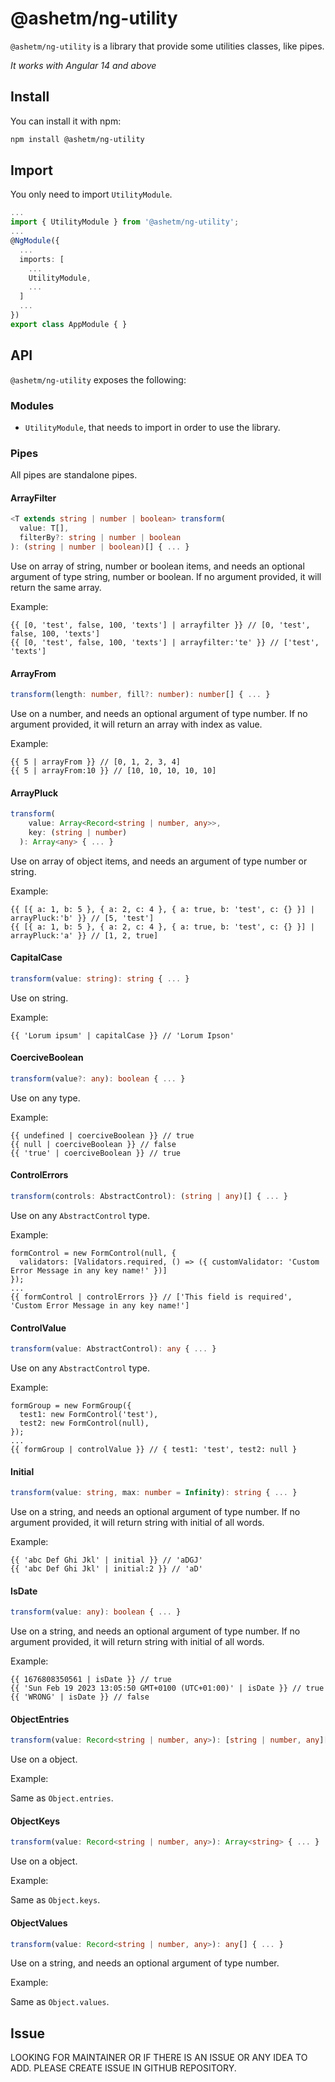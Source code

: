 
# @ashetm/ng-utility

``@ashetm/ng-utility`` is a library that provide some utilities classes, like pipes.

*It works with Angular 14 and above*

<!-- [![build status](http://img.shields.io/travis/likeastore/ngDialog.svg)](https://travis-ci.org/likeastore/ngDialog) -->
<!-- [![npm version](http://badge.fury.io/js/ng-dialog.svg)](http://badge.fury.io/js/ng-dialog) -->
<!-- [![github tag](https://img.shields.io/github/tag/likeastore/ngDialog.svg)](https://github.com/likeastore/ngDialog/tags) -->
<!-- [![Download Count](https://img.shields.io/npm/dm/ng-dialog.svg)](http://www.npmjs.com/package/ng-dialog) -->
<!-- [![Code Climate](https://codeclimate.com/github/likeastore/ngDialog/badges/gpa.svg)](https://codeclimate.com/github/likeastore/ngDialog) -->


<!-- ### [Demo](http://likeastore.github.io/ngDialog) -->

## Install

You can install it with npm:

```bash
npm install @ashetm/ng-utility
```

## Import

You only need to import ``UtilityModule``.

```ts
...
import { UtilityModule } from '@ashetm/ng-utility';
...
@NgModule({
  ...
  imports: [
    ...
    UtilityModule, 
    ...
  ]
  ...
})
export class AppModule { }
```

## API

``@ashetm/ng-utility`` exposes the following: 

### Modules

* ``UtilityModule``, that needs to import in order to use the library.

### Pipes

All pipes are standalone pipes.

#### ArrayFilter

```ts
<T extends string | number | boolean> transform(
  value: T[], 
  filterBy?: string | number | boolean
): (string | number | boolean)[] { ... }
```

Use on array of string, number or boolean items, and needs an optional argument of type string, number or boolean.
If no argument provided, it will return the same array.

Example: 

```tsx
{{ [0, 'test', false, 100, 'texts'] | arrayfilter }} // [0, 'test', false, 100, 'texts']
{{ [0, 'test', false, 100, 'texts'] | arrayfilter:'te' }} // ['test', 'texts']
```

#### ArrayFrom

```ts
transform(length: number, fill?: number): number[] { ... }
```

Use on a number, and needs an optional argument of type number.
If no argument provided, it will return an array with index as value.

Example: 

```tsx
{{ 5 | arrayFrom }} // [0, 1, 2, 3, 4]
{{ 5 | arrayFrom:10 }} // [10, 10, 10, 10, 10]
```

#### ArrayPluck

```ts
transform(
    value: Array<Record<string | number, any>>,
    key: (string | number)
  ): Array<any> { ... }
```

Use on array of object items, and needs an argument of type number or string.

Example: 

```tsx
{{ [{ a: 1, b: 5 }, { a: 2, c: 4 }, { a: true, b: 'test', c: {} }] | arrayPluck:'b' }} // [5, 'test']
{{ [{ a: 1, b: 5 }, { a: 2, c: 4 }, { a: true, b: 'test', c: {} }] | arrayPluck:'a' }} // [1, 2, true]
```

#### CapitalCase

```ts
transform(value: string): string { ... }
```

Use on string.

Example: 

```tsx
{{ 'Lorum ipsum' | capitalCase }} // 'Lorum Ipson'
```

#### CoerciveBoolean

```ts
transform(value?: any): boolean { ... }
```

Use on any type.

Example: 

```tsx
{{ undefined | coerciveBoolean }} // true
{{ null | coerciveBoolean }} // false
{{ 'true' | coerciveBoolean }} // true
```

#### ControlErrors

```ts
transform(controls: AbstractControl): (string | any)[] { ... }
```

Use on any ``AbstractControl`` type.

Example: 

```tsx
formControl = new FormControl(null, {
  validators: [Validators.required, () => ({ customValidator: 'Custom Error Message in any key name!' })]
});
...
{{ formControl | controlErrors }} // ['This field is required', 'Custom Error Message in any key name!']
```

#### ControlValue

```ts
transform(value: AbstractControl): any { ... }
```

Use on any ``AbstractControl`` type.

Example: 

```tsx
formGroup = new FormGroup({
  test1: new FormControl('test'), 
  test2: new FormControl(null), 
});
...
{{ formGroup | controlValue }} // { test1: 'test', test2: null }
```

#### Initial

```ts
transform(value: string, max: number = Infinity): string { ... }
```

Use on a string, and needs an optional argument of type number.
If no argument provided, it will return string with initial of all words.

Example: 

```tsx
{{ 'abc Def Ghi Jkl' | initial }} // 'aDGJ'
{{ 'abc Def Ghi Jkl' | initial:2 }} // 'aD'
```

#### IsDate

```ts
transform(value: any): boolean { ... }
```

Use on a string, and needs an optional argument of type number.
If no argument provided, it will return string with initial of all words.

Example: 

```tsx
{{ 1676808350561 | isDate }} // true
{{ 'Sun Feb 19 2023 13:05:50 GMT+0100 (UTC+01:00)' | isDate }} // true
{{ 'WRONG' | isDate }} // false
```

#### ObjectEntries

```ts
transform(value: Record<string | number, any>): [string | number, any][] { ... }
```

Use on a object.

Example: 

Same as ``Object.entries``.

#### ObjectKeys

```ts
transform(value: Record<string | number, any>): Array<string> { ... }
```

Use on a object.

Example: 

Same as ``Object.keys``.

#### ObjectValues

```ts
transform(value: Record<string | number, any>): any[] { ... }
```

Use on a string, and needs an optional argument of type number.

Example: 

Same as ``Object.values``.

## Issue

LOOKING FOR MAINTAINER OR IF THERE IS AN ISSUE OR ANY IDEA TO ADD. PLEASE CREATE ISSUE IN GITHUB REPOSITORY.
